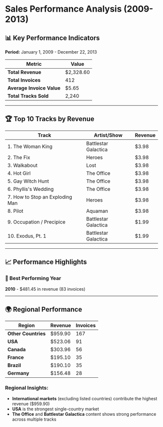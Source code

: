 # Sales Performance Analysis (2009-2013)

## 📊 Key Performance Indicators
**Period:** January 1, 2009 - December 22, 2013

| Metric | Value |
|--------|-------|
| **Total Revenue** | $2,328.60 |
| **Total Invoices** | 412 |
| **Average Invoice Value** | $5.65 |
| **Total Tracks Sold** | 2,240 |

---

## 🏆 Top 10 Tracks by Revenue

| Track | Artist/Show | Revenue |
|-------|-------------|---------|
| 1. The Woman King | Battlestar Galactica | $3.98 |
| 2. The Fix | Heroes | $3.98 |
| 3. Walkabout | Lost | $3.98 |
| 4. Hot Girl | The Office | $3.98 |
| 5. Gay Witch Hunt | The Office | $3.98 |
| 6. Phyllis's Wedding | The Office | $3.98 |
| 7. How to Stop an Exploding Man | Heroes | $3.98 |
| 8. Pilot | Aquaman | $3.98 |
| 9. Occupation / Precipice | Battlestar Galactica | $1.99 |
| 10. Exodus, Pt. 1 | Battlestar Galactica | $1.99 |

---

## 📈 Performance Highlights

### 🎯 Best Performing Year
**2010** - $481.45 in revenue (83 invoices)

---

## 🌍 Regional Performance

| Region | Revenue | Invoices |
|--------|---------|----------|
| **Other Countries** | $959.90 | 167 |
| **USA** | $523.06 | 91 |
| **Canada** | $303.96 | 56 |
| **France** | $195.10 | 35 |
| **Brazil** | $190.10 | 35 |
| **Germany** | $156.48 | 28 |

### Regional Insights:
- **International markets** (excluding listed countries) contribute the highest revenue ($959.90)
- **USA** is the strongest single-country market
- **The Office** and **Battlestar Galactica** content shows strong performance across multiple tracks

